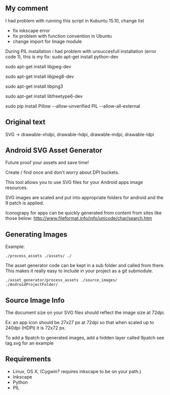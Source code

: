 My comment
---------------------------------------
I had problem with running this script in Kubuntu 15.10, change list
- fix inkscape error 
- fix problem with function convention in Ubuntu
- change import for Image module


During PIL installation i had problem with unsuccesfull installation (error code 1), this is my fix: 
sudo apt-get install python-dev 

sudo apt-get install libjpeg-dev

sudo apt-get install libjpeg8-dev

sudo apt-get install libpng3 

sudo apt-get install libfreetype6-dev

sudo pip install Pillow  --allow-unverified PIL --allow-all-external


Original text
---------------------------------------
SVG -> drawable-xhdpi, drawable-hdpi, drawable-mdpi, drawable-ldpi

Android SVG Asset Generator
----
Future proof your assets and save time! 

Create / find once and don't worry about DPI buckets.

This tool allows you to use SVG files for your Android apps image resources. 

SVG images are scaled and put into appropriate folders for android and the 9 patch is applied.

Iconograpy for apps can be quickly generated from content from sites like those below:
http://www.fileformat.info/info/unicode/char/search.htm

Generating Images
----
Example:

	./process_assets ./assets/ ./
	
The asset generator code can be kept in a sub folder and called from there. This makes it really easy to include in your project as a git submodule.

	./asset_generator/process_assets ./source_images/ ./AndroidProjectFolder/

Source Image Info
----
The document size on your SVG files should reflect the image size at 72dpi.

Ex: an app icon should be 27x27 px at 72dpi so that when scaled up to 240dpi (HDPI) it is 72x72 px.

To add a 9patch to generated images, add a hidden layer called 9patch see tag.svg for an example

Requirements
----
* Linux, OS X, (Cygwin? requires inkscape to be on your path.)
* Inkscape
* Python
* PIL


